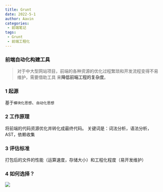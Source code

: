 ```yaml
---
title: Grunt
date: 2022-5-1
author: Aavin
categories: 
 - 前端笔记
tags: 
 - Grunt
 - 前端工程化
---
```

### 前端自动化构建工具

> 对于中大型网站项目，前端的各种资源的优化过程繁琐和开发流程变得不易维护，需要借助工具 来**降低前端工程的复杂度**。

### 1 起源

基于`模块化思想`、`自动化思想`

### 2 工作原理

将前端的代码资源优化并转化成最终代码。 关键词是：词法分析，语法分析，AST，依赖收集

### 3 评估标准

打包后的文件的性能（运算速度，存储大小）和工程化程度（易开发维护）

### 4 如何选择？

<img src="note/img/96af8299701c6d4b345098e0ce3658e.png" align="center"/>
